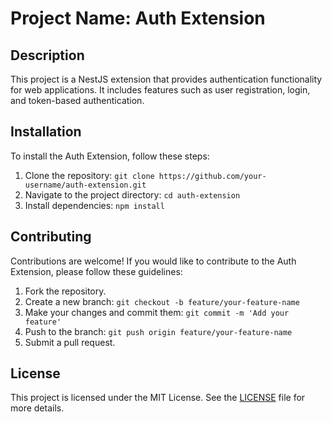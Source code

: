 # Project Name: Auth Extension

## Description

This project is a NestJS extension that provides authentication functionality for web applications. It includes features such as user registration, login, and token-based authentication.

## Installation

To install the Auth Extension, follow these steps:

1. Clone the repository: `git clone https://github.com/your-username/auth-extension.git`
2. Navigate to the project directory: `cd auth-extension`
3. Install dependencies: `npm install`


## Contributing

Contributions are welcome! If you would like to contribute to the Auth Extension, please follow these guidelines:

1. Fork the repository.
2. Create a new branch: `git checkout -b feature/your-feature-name`
3. Make your changes and commit them: `git commit -m 'Add your feature'`
4. Push to the branch: `git push origin feature/your-feature-name`
5. Submit a pull request.

## License

This project is licensed under the MIT License. See the [LICENSE](LICENSE) file for more details.
